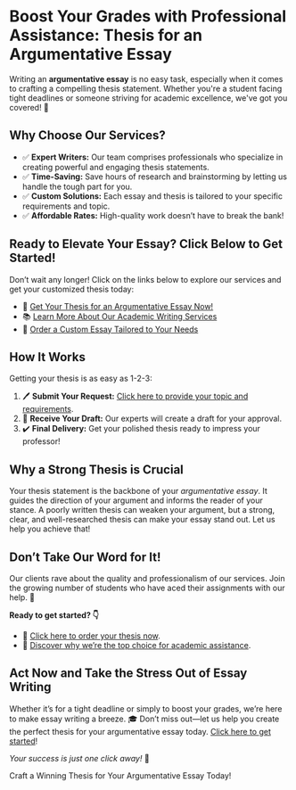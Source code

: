 <h1>Boost Your Grades with Professional Assistance: Thesis for an Argumentative Essay</h1>

<p>Writing an <strong>argumentative essay</strong> is no easy task, especially when it comes to crafting a compelling thesis statement. Whether you're a student facing tight deadlines or someone striving for academic excellence, we've got you covered! 🌟</p>

<h2>Why Choose Our Services?</h2>
<ul>
    <li>✅ <strong>Expert Writers:</strong> Our team comprises professionals who specialize in creating powerful and engaging thesis statements.</li>
    <li>✅ <strong>Time-Saving:</strong> Save hours of research and brainstorming by letting us handle the tough part for you.</li>
    <li>✅ <strong>Custom Solutions:</strong> Each essay and thesis is tailored to your specific requirements and topic.</li>
    <li>✅ <strong>Affordable Rates:</strong> High-quality work doesn’t have to break the bank!</li>
</ul>

<h2>Ready to Elevate Your Essay? Click Below to Get Started!</h2>
<p>Don’t wait any longer! Click on the links below to explore our services and get your customized thesis today:</p>
<ul>
    <li>🎯 <a href="https://tinyurl.com/topessay?keyword=thesis+for+an+argumentative+essay">Get Your Thesis for an Argumentative Essay Now!</a></li>
    <li>📚 <a href="https://tinyurl.com/topessay?keyword=thesis+for+an+argumentative+essay">Learn More About Our Academic Writing Services</a></li>
    <li>📝 <a href="https://tinyurl.com/topessay?keyword=thesis+for+an+argumentative+essay">Order a Custom Essay Tailored to Your Needs</a></li>
</ul>

<h2>How It Works</h2>
<p>Getting your thesis is as easy as 1-2-3:</p>
<ol>
    <li>🖊️ <strong>Submit Your Request:</strong> <a href="https://tinyurl.com/topessay?keyword=thesis+for+an+argumentative+essay">Click here to provide your topic and requirements</a>.</li>
    <li>📖 <strong>Receive Your Draft:</strong> Our experts will create a draft for your approval.</li>
    <li>✔️ <strong>Final Delivery:</strong> Get your polished thesis ready to impress your professor!</li>
</ol>

<h2>Why a Strong Thesis is Crucial</h2>
<p>Your thesis statement is the backbone of your <em>argumentative essay</em>. It guides the direction of your argument and informs the reader of your stance. A poorly written thesis can weaken your argument, but a strong, clear, and well-researched thesis can make your essay stand out. Let us help you achieve that!</p>

<h2>Don’t Take Our Word for It!</h2>
<p>Our clients rave about the quality and professionalism of our services. Join the growing number of students who have aced their assignments with our help. 💯</p>

<p><strong>Ready to get started? 👇</strong></p>
<ul>
    <li>📢 <a href="https://tinyurl.com/topessay?keyword=thesis+for+an+argumentative+essay">Click here to order your thesis now</a>.</li>
    <li>🌟 <a href="https://tinyurl.com/topessay?keyword=thesis+for+an+argumentative+essay">Discover why we’re the top choice for academic assistance</a>.</li>
</ul>

<h2>Act Now and Take the Stress Out of Essay Writing</h2>
<p>Whether it’s for a tight deadline or simply to boost your grades, we’re here to make essay writing a breeze. 🎓 Don’t miss out—let us help you create the perfect thesis for your argumentative essay today. <a href="https://tinyurl.com/topessay?keyword=thesis+for+an+argumentative+essay">Click here to get started</a>!</p>

<p><em>Your success is just one click away!</em> 🚀</p>
Craft a Winning Thesis for Your Argumentative Essay Today!
